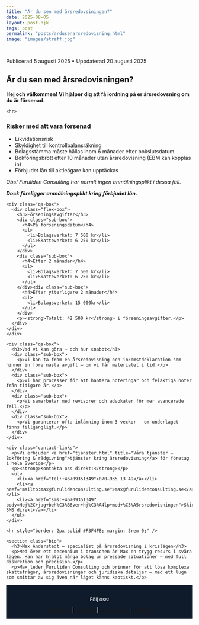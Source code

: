 ```yaml
---
title: "Är du sen med årsredovsiningen?"
date: 2025-08-05
layout: post.njk
tags: post
permalink: "posts/ardusenarsredovisning.html"
image: "images/straff.jpg"

---
```

<time datetime="2025-08-05">Publicerad 5 augusti 2025</time>
<time datetime="2025-08-20">• Uppdaterad 20 augusti 2025</time>
 <section>
    <h2>Är du sen med årsredovisningen?</h2>
    <p><strong>Hej och välkommen! Vi hjälper dig att få iordning på er årsredovsning om du är försenad. </strong></p>

    <hr>
  <div class="qa-box">
    <div class="flex-row">
      <div class="flex-box">
        <h3>Risker med att vara försenad</h3>
        <div class="sub-box">
          <ul>
            <li>Likvidationsrisk</li>
            <li>Skyldighet till kontrollbalansräkning</li>
            <li>Bolagsstämma måste hållas inom 6 månader efter bokslutsdatum</li>
            <li>Bokföringsbrott efter 10 månader utan årsredovisning (EBM kan kopplas in)</li>
            <li>Förbjudet lån till aktieägare kan upptäckas</li>
          </ul>
          <p><em>Obs! Furuliden Consulting har normlt ingen anmälningsplikt i dessa fall.</em></p>
          <p><em><strong>Dock föreligger anmälningsplikt kring förbjudet lån.</strong></em></p>
        </div>
      </div>
    </div>
    </div>

    <div class="qa-box">
      <div class="flex-box">
        <h3>Förseningsavgifter</h3>
        <div class="sub-box">
          <h4>På förseningsdatum</h4>
          <ul>
            <li>Bolagsverket: 7 500 kr</li>
            <li>Skatteverket: 6 250 kr</li>
          </ul>
        </div>
        <div class="sub-box">
          <h4>Efter 2 månader</h4>
          <ul>
            <li>Bolagsverket: 7 500 kr</li>
            <li>Skatteverket: 6 250 kr</li>
          </ul>
        </div><div class="sub-box">
          <h4>Efter ytterligare 2 månader</h4>
          <ul>
            <li>Bolagsverket: 15 000kr</li>
          </ul>
        </div>
        <p><strong>Totalt: 42 500 kr</strong> i förseningsavgifter.</p>
      </div>
    </div>
    </div>

    <div class="qa-box">
      <h3>Vad vi kan göra – och hur snabbt</h3>
      <div class="sub-box">
        <p>Vi kan ta fram en årsredovisning och inkomstdeklaration som hinner in före nästa avgift – om vi får materialet i tid.</p>
      </div>
      <div class="sub-box">
        <p>Vi har processer för att hantera noteringar och felaktiga noter från tidigare år.</p>
      </div>
      <div class="sub-box">
        <p>Vi samarbetar med revisorer och advokater för mer avancerade fall.</p>
      </div>
      <div class="sub-box">
        <p>Vi garanterar ofta inlämning inom 3 veckor – om underlaget finns tillgängligt.</p>
      </div>
    </div>

    <div class="contact-links">
      <p>Vi erbjuder <a href="tjanster.html" title="Våra tjänster – Bokföring & rådgivning">tjänster kring årsredovisning</a> för företag i hela Sverige</p>
      <p><strong>Kontakta oss direkt:</strong></p>
      <ul>
        <li><a href="tel:+46709351349">070–935 13 49</a></li>
        <li><a href="mailto:max@furulidenconsulting.se">max@furulidenconsulting.se</a></li>
        <li><a href="sms:+46709351349?body=Hej%2C+jag+beh%C3%B6ver+hj%C3%A4lp+med+%C3%A5rsredovisningen">Skicka SMS direkt</a></li>
      </ul>
    </div>

    <hr style="border: 2px solid #F3F4F8; margin: 3rem 0;" />
    
    <section class="bio">
      <h3>Max Anderstedt – specialist på årsredovisning i krislägen</h3>
      <p>Med över ett decennium i branschen är Max en trygg resurs i svåra lägen. Han har hjälpt många bolag ur pressade situationer – med full diskretion och precision.</p>
      <p>Max leder Furuliden Consulting och brinner för att lösa komplexa skattefrågor, årsredovisningar och juridiska detaljer – med ett lugn som smittar av sig även när läget känns kaotiskt.</p>
</section>
  

<footer style="background-color:#0f1a2a; color:#F3F4F8; padding:1rem; text-align:center; font-size:0.85rem;">
 <script>
  document.write('&copy; ' + new Date().getFullYear() + ' Furuliden Consulting AB · 08–21 40 00 · Sankt Eriksplan, Stockholm');
</script>
 <p>Följ oss:</p>
  <a href="https://www.facebook.com/furulidenconsulting" target="_blank" rel="noopener noreferrer">Facebook</a> |
  <a href="https://www.linkedin.com/company/furuliden-consulting/" target="_blank" rel="noopener noreferrer">LinkedIn</a> |
  <a href="https://www.allabolag.se/foretag/furuliden-consulting-ab/stockholm/redovisning-bokf%C3%B6ring/2KGYRBOI5YGRY" target="_blank" rel="noopener noreferrer">Allabolag.se</a> |
<a href="https://www.hitta.se/verksamhet/furuliden-consulting-ab-louhalgbx" target="_blank" rel="noopener noreferrer">Hitta.se</a>

</footer>
<script src="https://static.elfsight.com/platform/platform.js" async></script>
<div class="elfsight-app-c71f6448-1e4d-461c-bfdd-395cce91a656" data-elfsight-app-lazy></div>
<script src="https://static.elfsight.com/platform/platform.js" async></script>
<div class="elfsight-app-5b8ef950-2527-4da6-95a9-2405a77ef675" data-elfsight-app-lazy></div>
</body>
</html>
